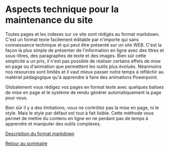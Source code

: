 # Aspects technique pour la maintenance du site

Toutes pages et les indexes sur ce site sont rédigés au format markdown. C'est un format texte facilement éditable par n'importe qui sans connaissance technique et qui peut être présenté sur un site WEB. C'est la façon la plus simple de présenter de l'information en ligne avec des titres et sous-titres, des paragraphes de texte et des images. Bien sûr cette simplicité a un prix, il n'est pas possible de réaliser certains effets de mise en page ou d'animation que permettent les outils plus évolués. Néanmoins nos resources sont limités et il vaut mieux passer notre temps à réfléchir au matériel pédagogique qu'à apprendre à faire des animations Powerpoint. 

Globalement vous rédigez vos pages en format texte avec quelques balises de mise en page et le système de rendu générer automatiquement la page pour vous.

Bien sûr il y a des limitations, vous ne contrôlez pas la mise en page, ni le style. Mais le style par défaut est tout à fait lisible. Cette méthode vous permet de mettre du contenu en ligne en ne perdant pas de temps à apprendre et manipuler des outils complexes. 

[Description du format markdown](https://docs.framasoft.org/fr/grav/markdown.html)

[Retour au sommaire](../README.md)
